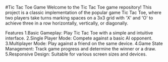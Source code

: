 #Tic Tac Toe Game
Welcome to the Tic Tac Toe game repository! This project is a classic implementation of the popular game Tic Tac Toe, where two players take turns marking spaces on a 3x3 grid with 'X' and 'O' to achieve three in a row horizontally, vertically, or diagonally.

Features
1.Basic Gameplay: Play Tic Tac Toe with a simple and intuitive interface.
2.Single Player Mode: Compete against a basic AI opponent.
3.Multiplayer Mode: Play against a friend on the same device.
4.Game State Management: Track game progress and determine the winner or a draw.
5.Responsive Design: Suitable for various screen sizes and devices.

